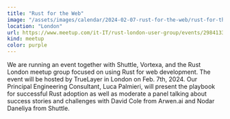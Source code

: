```yaml
---
title: "Rust for the Web"
image: "/assets/images/calendar/2024-02-07-rust-for-the-web/rust-for-the-web.png"
location: "London"
url: https://www.meetup.com/it-IT/rust-london-user-group/events/298413388/
kind: meetup
color: purple
---
```


We are running an event together with Shuttle, Vortexa, and the Rust London
meetup group focused on using Rust for web development. The event will be hosted
by TrueLayer in London on Feb. 7th, 2024. Our Principal Engineering Consultant,
Luca Palmieri, will present the playbook for successful Rust adoption as well as
moderate a panel talking about success stories and challenges with David Cole
from Arwen.ai and Nodar Daneliya from Shuttle.
